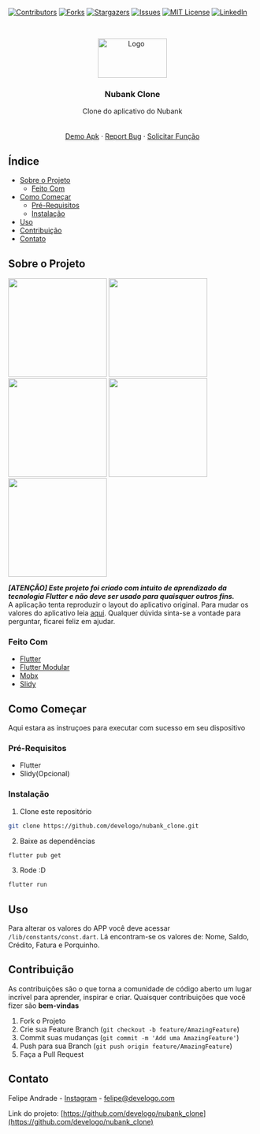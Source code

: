 <!--
*** Thanks for checking out this README Template. If you have a suggestion that would
*** make this better, please fork the repo and create a pull request or simply open
*** an issue with the tag "enhancement".
*** Thanks again! Now go create something AMAZING! :D
***
***
***
*** To avoid retyping too much info. Do a search and replace for the following:
*** github_username, repo_name, twitter_handle, email
-->





<!-- PROJECT SHIELDS -->
<!--
*** I'm using markdown "reference style" links for readability.
*** Reference links are enclosed in brackets [ ] instead of parentheses ( ).
*** See the bottom of this document for the declaration of the reference variables
*** for contributors-url, forks-url, etc. This is an optional, concise syntax you may use.
*** https://www.markdownguide.org/basic-syntax/#reference-style-links
-->
[![Contributors][contributors-shield]][contributors-url]
[![Forks][forks-shield]][forks-url]
[![Stargazers][stars-shield]][stars-url]
[![Issues][issues-shield]][issues-url]
[![MIT License][license-shield]][license-url]
[![LinkedIn][linkedin-shield]][linkedin-url]



<!-- PROJECT LOGO -->
<br />
<p align="center">
  <a href="https://github.com/github_username/repo_name">
    <img src="https://develogo.com/nubank-clone/nubank-logo.png" alt="Logo" width="140" height="80">
  </a>

  <h3 align="center">Nubank Clone</h3>

  <p align="center">
    Clone do aplicativo do Nubank
    <br />
    <a href="https://github.com/develogo/nubank_clone"><strongExplore »</strong></a>
    <br />
    <br />
    <a href="https://github.com/develogo/nubank_clone">Demo Apk</a>
    ·
    <a href="https://github.com/develogo/nubank_clone">Report Bug</a>
    ·
    <a href="https://github.com/develogo/nubank_clone">Solicitar Função</a>
  </p>
</p>



<!-- TABLE OF CONTENTS -->
## Índice

* [Sobre o Projeto](#sobre-o-projeto)
  * [Feito Com](#feito-com)
* [Como Começar](#como-começar)
  * [Pré-Requisitos](#pré-requisitos)
  * [Instalação](#instalação)
* [Uso](#uso)
* [Contribuição](#contributing)
* [Contato](#contact)



<!-- ABOUT THE PROJECT -->
## Sobre o Projeto

<p float="left">
  <img src="https://develogo.com/nubank-clone/demo.gif" width="200"/>
  <img src="https://develogo.com/nubank-clone/0.png" width="200" />
  <img src="https://develogo.com/nubank-clone/1.png" width="200" /> 
  <img src="https://develogo.com/nubank-clone/2.png" width="200" />
  <img src="https://develogo.com/nubank-clone/3.png" width="200" />
</p>

***[ATENÇÃO] Este projeto foi criado com intuito de aprendizado da tecnologia Flutter e não deve ser usado para quaisquer outros fins.***<br />
A aplicação tenta reproduzir o layout do aplicativo original. Para mudar os valores do aplicativo leia [aqui](#uso).
Qualquer dúvida sinta-se a vontade para perguntar, ficarei feliz em ajudar.


### Feito Com

* [Flutter](https://flutter.dev/)
* [Flutter Modular](https://github.com/Flutterando/modular)
* [Mobx](https://pub.dev/packages/mobx)
* [Slidy](https://github.com/Flutterando/slidy)



<!-- GETTING STARTED -->
## Como Começar

Aqui estara as instruçoes para executar com sucesso em seu dispositivo

### Pré-Requisitos

* Flutter
* Slidy(Opcional)


### Instalação

1. Clone este repositório
```sh
git clone https://github.com/develogo/nubank_clone.git
```
2. Baixe as dependências
```sh
flutter pub get
```
3. Rode :D
```sh
flutter run
```



<!-- USAGE EXAMPLES -->
## Uso

Para alterar os valores do APP você deve acessar `/lib/constants/const.dart`. Lá encontram-se os valores de:  Nome, Saldo, Crédito, Fatura e Porquinho.


<!-- CONTRIBUTING -->
## Contribuição

As contribuições são o que torna a comunidade de código aberto um lugar incrível para aprender, inspirar e criar. Quaisquer contribuições que você fizer são **bem-vindas**

1. Fork o Projeto
2. Crie sua Feature Branch (`git checkout -b feature/AmazingFeature`)
3. Commit suas mudanças (`git commit -m 'Add uma AmazingFeature'`)
4. Push para sua Branch (`git push origin feature/AmazingFeature`)
5. Faça a Pull Request


<!-- CONTACT -->
## Contato

Felipe Andrade - [Instagram](https://instagram.com/lipe.py) - felipe@develogo.com

Link do projeto: [https://github.com/develogo/nubank_clone](https://github.com/develogo/nubank_clone)






<!-- MARKDOWN LINKS & IMAGES -->
<!-- https://www.markdownguide.org/basic-syntax/#reference-style-links -->
[contributors-shield]: https://img.shields.io/github/contributors/github_username/repo.svg?style=flat-square
[contributors-url]: https://github.com/develogo/nubank_clone/graphs/contributors
[forks-shield]: https://img.shields.io/github/forks/github_username/repo.svg?style=flat-square
[forks-url]: https://github.com/develogo/nubank_clone/network/members
[stars-shield]: https://img.shields.io/github/stars/github_username/repo.svg?style=flat-square
[stars-url]: https://github.com/develogo/nubank_clone/stargazers
[issues-shield]: https://img.shields.io/github/issues/github_username/repo.svg?style=flat-square
[issues-url]: https://github.com/develogo/nubank_clone/issues
[license-shield]: https://img.shields.io/github/license/github_username/repo.svg?style=flat-square
[license-url]: https://github.com/github_username/repo/blob/master/LICENSE.txt
[linkedin-shield]: https://img.shields.io/badge/-LinkedIn-black.svg?style=flat-square&logo=linkedin&colorB=555
[linkedin-url]: https://linkedin.com/in/develogo
